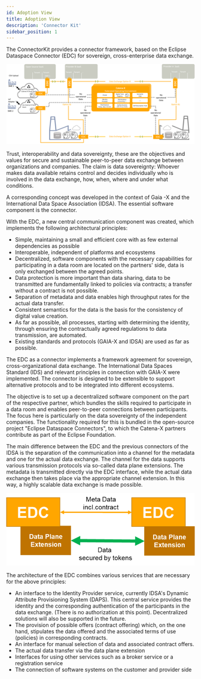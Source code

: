 ```yaml
---
id: Adoption View
title: Adoption View
description: 'Connector Kit'
sidebar_position: 1
---
```


The ConnectorKit provides a connector framework, based on the Eclipse Dataspace Connector (EDC) for sovereign, cross-enterprise data exchange.

![EDC Overview](../adoption-view/images/edc_overview.png)

Trust, interoperability and data sovereignty, these are the objectives and values for secure and sustainable peer-to-peer data exchange between organizations and companies. The claim is data sovereignty: Whoever makes data available retains control and decides individually who is involved in the data exchange, how, when, where and under what conditions.

A corresponding concept was developed in the context of Gaia -X and the International Data Space Association (IDSA). The essential software component is the connector.

With the EDC, a new central communication component was created, which implements the following architectural principles:

- Simple, maintaining a small and efficient core with as few external dependencies as possible
- Interoperable, independent of platforms and ecosystems
- Decentralized, software components with the necessary capabilities for participating in a data room are located on the partners' side, data is only exchanged between the agreed points.
- Data protection is more important than data sharing, data to be transmitted are fundamentally linked to policies via contracts; a transfer without a contract is not possible.
- Separation of metadata and data enables high throughput rates for the actual data transfer.
- Consistent semantics for the data is the basis for the consistency of digital value creation.
- As far as possible, all processes, starting with determining the identity, through ensuring the contractually agreed regulations to data transmission, are automated.
- Existing standards and protocols (GAIA-X and IDSA) are used as far as possible.

The EDC as a connector implements a framework agreement for sovereign, cross-organizational data exchange. The International Data Spaces Standard (IDS) and relevant principles in connection with GAIA-X were implemented. The connector is designed to be extensible to support alternative protocols and to be integrated into different ecosystems.

The objective is to set up a decentralized software component on the part of the respective partner, which bundles the skills required to participate in a data room and enables peer-to-peer connections between participants. The focus here is particularly on the data sovereignty of the independent companies. The functionality required for this is bundled in the open-source project "Eclipse Dataspace Connectors", to which the Catena-X partners contribute as part of the Eclipse Foundation.

The main difference between the EDC and the previous connectors of the IDSA is the separation of the communication into a channel for the metadata and one for the actual data exchange. The channel for the data supports various transmission protocols via so-called data plane extensions. The metadata is transmitted directly via the EDC interface, while the actual data exchange then takes place via the appropriate channel extension. In this way, a highly scalable data exchange is made possible.

![EDC Architecture](../adoption-view/images/edc_architecture.png)

The architecture of the EDC combines various services that are necessary for the above principles:

- An interface to the Identity Provider service, currently IDSA's Dynamic Attribute Provisioning System (DAPS). This central service provides the identity and the corresponding authentication of the participants in the data exchange. (There is no authorization at this point). Decentralized solutions will also be supported in the future.
- The provision of possible offers (contract offering) which, on the one hand, stipulates the data offered and the associated terms of use (policies) in corresponding contracts.
- An interface for manual selection of data and associated contract offers.
- The actual data transfer via the data plane extension
- Interfaces for using other services such as a broker service or a registration service
- The connection of software systems on the customer and provider side
